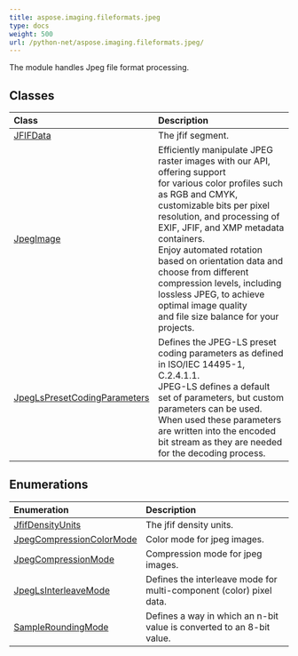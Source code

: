 ```yaml
---
title: aspose.imaging.fileformats.jpeg
type: docs
weight: 500
url: /python-net/aspose.imaging.fileformats.jpeg/
---
```



The module handles Jpeg file format processing.

## **Classes**
| **Class** | **Description** |
| :- | :- |
| [JFIFData](/imaging/python-net/aspose.imaging.fileformats.jpeg/jfifdata/) | The jfif segment. |
| [JpegImage](/imaging/python-net/aspose.imaging.fileformats.jpeg/jpegimage/) | Efficiently manipulate JPEG raster images with our API, offering support<br/>            for various color profiles such as RGB and CMYK, customizable bits per pixel<br/>            resolution, and processing of EXIF, JFIF, and XMP metadata containers.<br/>            Enjoy automated rotation based on orientation data and choose from different<br/>            compression levels, including lossless JPEG, to achieve optimal image quality<br/>            and file size balance for your projects. |
| [JpegLsPresetCodingParameters](/imaging/python-net/aspose.imaging.fileformats.jpeg/jpeglspresetcodingparameters/) | Defines the JPEG-LS preset coding parameters as defined in ISO/IEC 14495-1, C.2.4.1.1.<br/>            JPEG-LS defines a default set of parameters, but custom parameters can be used.<br/>            When used these parameters are written into the encoded bit stream as they are needed for the decoding process. |
## **Enumerations**
| **Enumeration** | **Description** |
| :- | :- |
| [JfifDensityUnits](/imaging/python-net/aspose.imaging.fileformats.jpeg/jfifdensityunits/) | The jfif density units. |
| [JpegCompressionColorMode](/imaging/python-net/aspose.imaging.fileformats.jpeg/jpegcompressioncolormode/) | Сolor mode for jpeg images. |
| [JpegCompressionMode](/imaging/python-net/aspose.imaging.fileformats.jpeg/jpegcompressionmode/) | Compression mode for jpeg images. |
| [JpegLsInterleaveMode](/imaging/python-net/aspose.imaging.fileformats.jpeg/jpeglsinterleavemode/) | Defines the interleave mode for multi-component (color) pixel data. |
| [SampleRoundingMode](/imaging/python-net/aspose.imaging.fileformats.jpeg/sampleroundingmode/) | Defines a way in which an n-bit value is converted to an 8-bit value. |
